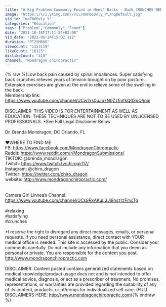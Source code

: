 ```yaml
---
title: "A Big Problem Commonly Found in Mens' Backs - Back CRUNCHES NEEDED!"
image: "https:\/\/i.ytimg.com\/vi\/moFO6Ovly_Y\/hqdefault.jpg"
vid_id: "moFO6Ovly_Y"
categories: "Education"
tags: ["Problem","Commonly","Found"]
date: "2021-10-16T17:11:54+03:00"
vid_date: "2021-06-24T15:02:11Z"
duration: "PT25M56S"
viewcount: "1153119"
likeCount: "16125"
dislikeCount: "410"
channel: "Mondragon Chiropractic"
---
```

{% raw %}Low back pain caused by spinal imbalances. Super satisfying back crunches relieves years of tension brought on by poor posture. Extension exercises are given at the end to relieve some of the swelling in the back. <br />Membership link: <a rel="nofollow" target="blank" href="https://www.youtube.com/channel/UCw2rs0uJqzN0ZzfmfkQ03pQ/join">https://www.youtube.com/channel/UCw2rs0uJqzN0ZzfmfkQ03pQ/join</a><br /><br />DISCLAIMER: THIS VIDEO IS FOR ENTERTAINMENT AS WELL AS EDUCATION. THESE TECHNIQUES ARE NOT TO BE USED BY UNLICENSED PROFESSIONALS. *See Full Legal Disclaimer Below<br /><br />Dr. Brenda Mondragon, DC Orlando, FL<br /><br />❤WHERE TO FIND ME <br />FB: <a rel="nofollow" target="blank" href="https://www.facebook.com/MondragonChiropractic">https://www.facebook.com/MondragonChiropractic</a><br />Reddit: <a rel="nofollow" target="blank" href="https://www.reddit.com/r/MondragonSubmissions/">https://www.reddit.com/r/MondragonSubmissions/</a><br />TIKTOK: @brenda_mondragon<br />Twitch: <a rel="nofollow" target="blank" href="https://www.twitch.tv/chirogirl17/">https://www.twitch.tv/chirogirl17/</a> <br />Instagram: @chiro_dragon<br />Twitter: <a rel="nofollow" target="blank" href="https://twitter.com/chiro_dragon">https://twitter.com/chiro_dragon</a><br />website: <a rel="nofollow" target="blank" href="http://www.mondragonchiropractic.com/">http://www.mondragonchiropractic.com/</a><br /><br /><br />Camera Girl Linnea’s Channel: <br /><a rel="nofollow" target="blank" href="https://www.youtube.com/channel/UCs9RxAKuL3Ji9hszrzFmcTg">https://www.youtube.com/channel/UCs9RxAKuL3Ji9hszrzFmcTg</a><br /><br />#relaxing<br />#satisfying<br />#crunches<br /><br />*I reserve the right to disregard any direct messages, emails, or personal requests. If you need personal assistance, direct contact with YOUR medical office is needed. This site is accessed by the public. Consider your comments carefully. Do not include any information that you deem as personal or private. You are responsible for the content you post. <br /><a rel="nofollow" target="blank" href="http://www.mondragonchiropractic.com">http://www.mondragonchiropractic.com</a><br /><br />DISCLAIMER: Content posted contains generalized statements based on medical knowledge/product usage does not and is not intended to offer medical advice, diagnosis, or act as a prescriber of treatment. No promises, representations, or warranties are provided regarding the suitability of any of its content, products, or offerings for individualized self care. (FULL DISCLAIMERS HERE: <a rel="nofollow" target="blank" href="http://www.mondragonchiropractic.com)">http://www.mondragonchiropractic.com)</a>{% endraw %}
